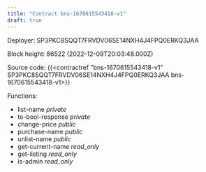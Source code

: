 ```yaml
---
title: "Contract bns-1670615543418-v1"
draft: true
---
```

Deployer: SP3PKC8SQQT7FRVDV06SE14NXH4J4FPQ0ERKQ3JAA


 



Block height: 86522 (2022-12-09T20:03:48.000Z)

Source code: {{<contractref "bns-1670615543418-v1" SP3PKC8SQQT7FRVDV06SE14NXH4J4FPQ0ERKQ3JAA bns-1670615543418-v1>}}

Functions:

* list-name _private_
* to-bool-response _private_
* change-price _public_
* purchase-name _public_
* unlist-name _public_
* get-current-name _read_only_
* get-listing _read_only_
* is-admin _read_only_
